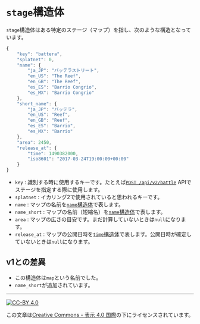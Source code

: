 `stage`構造体
=============

`stage`構造体はある特定のステージ（マップ）を指し、次のような構造となっています。

```js
{
    "key": "battera",
    "splatnet": 0,
    "name": {
        "ja_JP": "バッテラストリート",
        "en_US": "The Reef",
        "en_GB": "The Reef",
        "es_ES": "Barrio Congrio",
        "es_MX": "Barrio Congrio"
    },
    "short_name": {
        "ja_JP": "バッテラ",
        "en_US": "Reef",
        "en_GB": "Reef",
        "es_ES": "Barrio",
        "es_MX": "Barrio"
    },
    "area": 2450,
    "release_at": {
        "time": 1490382000,
        "iso8601": "2017-03-24T19:00:00+00:00"
    }
}
```

- `key` : 識別する時に使用するキーです。たとえば[`POST /api/v2/battle`](../post-battle.md) APIでステージを指定する際に使用します。
- `splatnet` : イカリング2で使用されていると思われるキーです。
- `name` : マップの名前を[`name`構造体](name.md)で表します。
- `name_short` : マップの名前（短縮名）を[`name`構造体](name.md)で表します。
- `area` : マップの広さの目安です。まだ計算していないときは`null`になります。
- `release_at` : マップの公開日時を[`time`構造体](time.md)で表します。公開日時が確定していないときは`null`になります。

v1との差異
----------

- この構造体は`map`という名前でした。
- `name_short`が追加されています。

----

[![CC-BY 4.0](https://stat.ink/static-assets/cc/cc-by.svg)](http://creativecommons.org/licenses/by/4.0/deed.ja)

この文章は[Creative Commons - 表示 4.0 国際](http://creativecommons.org/licenses/by/4.0/deed.ja)の下にライセンスされています。
